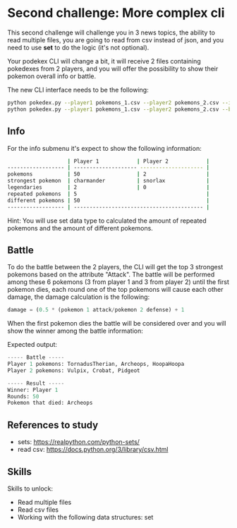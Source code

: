 # Second challenge: More complex cli

This second challenge will challenge you in 3 news topics, the ability to read multiple files, you are going to read from csv instead of json, and you need to use **set** to do the logic (it's not optional).

Your podekex CLI will change a bit, it will receive 2 files containing pokedexes from 2 players, and you will offer the possibility to show their pokemon overall info or battle.

The new CLI interface needs to be the following:
```sh
python pokedex.py --player1 pokemons_1.csv --player2 pokemons_2.csv --info
python pokedex.py --player1 pokemons_1.csv --player2 pokemons_2.csv --battle
```
## Info 

For the info submenu it's expect to show the following information:
```sh
                   | Player 1            | Player 2            |
------------------ | -------------------- -------------------- |
pokemons           | 50                  | 2                   |
strongest pokemon  | charmander          | snorlax             |
legendaries        | 2                   | 0                   |
repeated pokemons  | 5                                         |
different pokemons | 50                                        |
------------------ | ----------------------------------------- |
```

Hint: You will use set data type to calculated the amount of repeated pokemons and the amount of different pokemons.

## Battle

To do the battle between the 2 players, the CLI will get the top 3 strongest pokemons based on the attribute "Attack". The battle will be performed among these 6 pokemons (3 from player 1 and 3 from player 2) until the first pokemon dies, each round one of the top pokemons will cause each other damage, the damage calculation is the following: 

```python
damage = (0.5 * (pokemon 1 attack/pokemon 2 defense) + 1
```

When the first pokemon dies the battle will be considered over and you will show the winner among the battle information: 

Expected output:
```python
----- Battle -----
Player 1 pokemons: TornadusTherian, Archeops, HoopaHoopa
Player 2 pokemons: Vulpix, Crobat, Pidgeot

----- Result -----
Winner: Player 1
Rounds: 50
Pokemon that died: Archeops
```

## References to study
- sets: https://realpython.com/python-sets/
- read csv: https://docs.python.org/3/library/csv.html

## Skills

Skills to unlock:
- Read multiple files
- Read csv files
- Working with the following data structures: set
